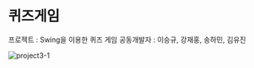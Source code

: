 # 퀴즈게임

프로젝트 : Swing을 이용한 퀴즈 게임
공동개발자 : 이승규, 강재홍, 송하민, 김유진

![project3-1](https://user-images.githubusercontent.com/61671586/89239720-ef521980-d634-11ea-9b73-79a7b5308bcc.JPG)
